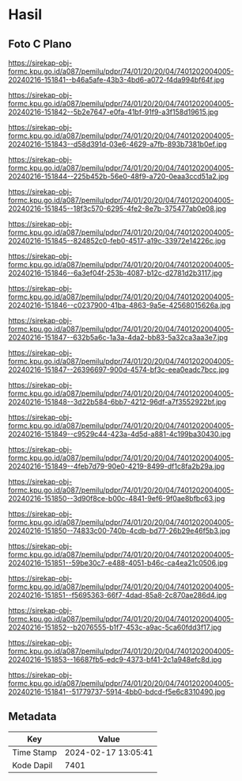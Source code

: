 # Hasil

## Foto C Plano

https://sirekap-obj-formc.kpu.go.id/a087/pemilu/pdpr/74/01/20/20/04/7401202004005-20240216-151841--b46a5afe-43b3-4bd6-a072-f4da994bf64f.jpg

https://sirekap-obj-formc.kpu.go.id/a087/pemilu/pdpr/74/01/20/20/04/7401202004005-20240216-151842--5b2e7647-e0fa-41bf-91f9-a3f158d19615.jpg

https://sirekap-obj-formc.kpu.go.id/a087/pemilu/pdpr/74/01/20/20/04/7401202004005-20240216-151843--d58d391d-03e6-4629-a7fb-893b7381b0ef.jpg

https://sirekap-obj-formc.kpu.go.id/a087/pemilu/pdpr/74/01/20/20/04/7401202004005-20240216-151844--225b452b-56e0-48f9-a720-0eaa3ccd51a2.jpg

https://sirekap-obj-formc.kpu.go.id/a087/pemilu/pdpr/74/01/20/20/04/7401202004005-20240216-151845--18f3c570-6295-4fe2-8e7b-375477ab0e08.jpg

https://sirekap-obj-formc.kpu.go.id/a087/pemilu/pdpr/74/01/20/20/04/7401202004005-20240216-151845--824852c0-feb0-4517-a19c-33972e14226c.jpg

https://sirekap-obj-formc.kpu.go.id/a087/pemilu/pdpr/74/01/20/20/04/7401202004005-20240216-151846--6a3ef04f-253b-4087-b12c-d2781d2b3117.jpg

https://sirekap-obj-formc.kpu.go.id/a087/pemilu/pdpr/74/01/20/20/04/7401202004005-20240216-151846--c0237900-41ba-4863-9a5e-42568015626a.jpg

https://sirekap-obj-formc.kpu.go.id/a087/pemilu/pdpr/74/01/20/20/04/7401202004005-20240216-151847--632b5a6c-1a3a-4da2-bb83-5a32ca3aa3e7.jpg

https://sirekap-obj-formc.kpu.go.id/a087/pemilu/pdpr/74/01/20/20/04/7401202004005-20240216-151847--26396697-900d-4574-bf3c-eea0eadc7bcc.jpg

https://sirekap-obj-formc.kpu.go.id/a087/pemilu/pdpr/74/01/20/20/04/7401202004005-20240216-151848--3d22b584-6bb7-4212-96df-a7f3552922bf.jpg

https://sirekap-obj-formc.kpu.go.id/a087/pemilu/pdpr/74/01/20/20/04/7401202004005-20240216-151849--c9529c44-423a-4d5d-a881-4c199ba30430.jpg

https://sirekap-obj-formc.kpu.go.id/a087/pemilu/pdpr/74/01/20/20/04/7401202004005-20240216-151849--4feb7d79-90e0-4219-8499-df1c8fa2b29a.jpg

https://sirekap-obj-formc.kpu.go.id/a087/pemilu/pdpr/74/01/20/20/04/7401202004005-20240216-151850--3d90f8ce-b00c-4841-9ef6-9f0ae8bfbc63.jpg

https://sirekap-obj-formc.kpu.go.id/a087/pemilu/pdpr/74/01/20/20/04/7401202004005-20240216-151850--74833c00-740b-4cdb-bd77-26b29e46f5b3.jpg

https://sirekap-obj-formc.kpu.go.id/a087/pemilu/pdpr/74/01/20/20/04/7401202004005-20240216-151851--59be30c7-e488-4051-b46c-ca4ea21c0506.jpg

https://sirekap-obj-formc.kpu.go.id/a087/pemilu/pdpr/74/01/20/20/04/7401202004005-20240216-151851--f5695363-66f7-4dad-85a8-2c870ae286d4.jpg

https://sirekap-obj-formc.kpu.go.id/a087/pemilu/pdpr/74/01/20/20/04/7401202004005-20240216-151852--b2076555-b1f7-453c-a9ac-5ca60fdd3f17.jpg

https://sirekap-obj-formc.kpu.go.id/a087/pemilu/pdpr/74/01/20/20/04/7401202004005-20240216-151853--16687fb5-edc9-4373-bf41-2c1a948efc8d.jpg

https://sirekap-obj-formc.kpu.go.id/a087/pemilu/pdpr/74/01/20/20/04/7401202004005-20240216-151841--51779737-5914-4bb0-bdcd-f5e6c8310490.jpg


## Metadata

| Key        | Value               |
| ---------- | ------------------- |
| Time Stamp | 2024-02-17 13:05:41 |
| Kode Dapil | 7401                |




